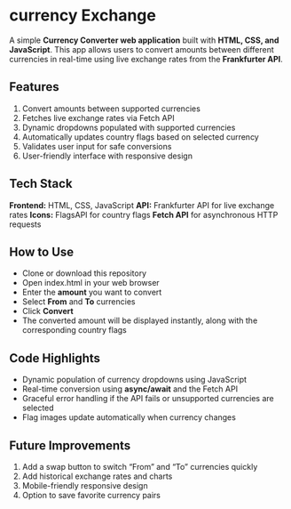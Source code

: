 # currency Exchange

A simple **Currency Converter web application** built with **HTML, CSS, and JavaScript**. This app allows users to convert amounts between different currencies in real-time using live exchange rates from the **Frankfurter API**.

## Features
1. Convert amounts between supported currencies
2. Fetches live exchange rates via Fetch API
3. Dynamic dropdowns populated with supported currencies
4. Automatically updates country flags based on selected currency
5. Validates user input for safe conversions
6. User-friendly interface with responsive design

## Tech Stack
**Frontend:** HTML, CSS, JavaScript
**API:** Frankfurter API for live exchange rates
**Icons:** FlagsAPI for country flags
**Fetch API** for asynchronous HTTP requests

## How to Use
- Clone or download this repository
- Open index.html in your web browser
- Enter the **amount** you want to convert
- Select **From** and **To** currencies
- Click **Convert**
- The converted amount will be displayed instantly, along with the corresponding country flags

## Code Highlights
- Dynamic population of currency dropdowns using JavaScript
- Real-time conversion using **async/await** and the Fetch API
- Graceful error handling if the API fails or unsupported currencies are selected
- Flag images update automatically when currency changes

## Future Improvements
1. Add a swap button to switch “From” and “To” currencies quickly
2. Add historical exchange rates and charts
3. Mobile-friendly responsive design
4. Option to save favorite currency pairs

